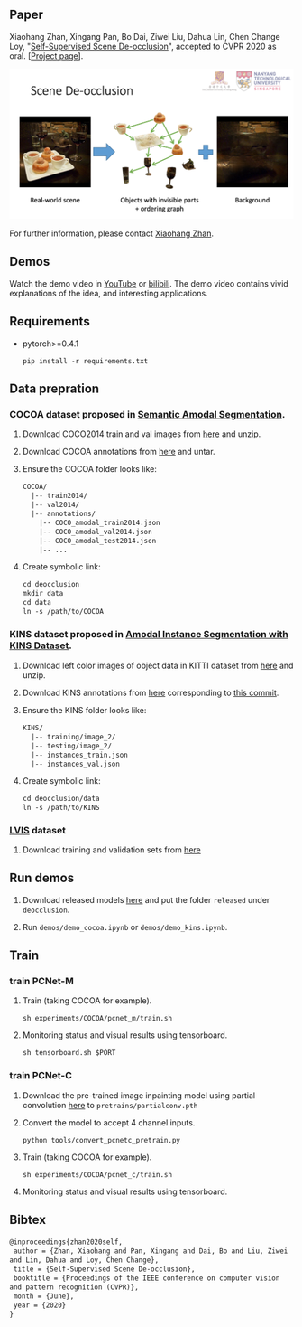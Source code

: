 
## Paper
Xiaohang Zhan, Xingang Pan, Bo Dai, Ziwei Liu, Dahua Lin, Chen Change Loy, "[Self-Supervised Scene De-occlusion](https://arxiv.org/abs/2004.02788)", accepted to CVPR 2020 as oral. [[Project page](https://xiaohangzhan.github.io/projects/deocclusion/)].

<img src="demos/teaser.png"/>

For further information, please contact [Xiaohang Zhan](https://xiaohangzhan.github.io/).

## Demos

Watch the demo video in [YouTube](https://www.youtube.com/watch?v=xIHCyyaB5gU) or [bilibili](https://www.bilibili.com/video/BV1JT4y157Wt). The demo video contains vivid explanations of the idea, and interesting applications.

## Requirements

* pytorch>=0.4.1

    ```shell
    pip install -r requirements.txt
    ```

## Data prepration

### COCOA dataset proposed in [Semantic Amodal Segmentation](http://openaccess.thecvf.com/content_cvpr_2017/papers/Zhu_Semantic_Amodal_Segmentation_CVPR_2017_paper.pdf).

1. Download COCO2014 train and val images from [here](http://cocodataset.org/#download) and unzip.

2. Download COCOA annotations from [here](https://github.com/Wakeupbuddy/amodalAPI) and untar.

3. Ensure the COCOA folder looks like:

    ```
    COCOA/
      |-- train2014/
      |-- val2014/
      |-- annotations/
        |-- COCO_amodal_train2014.json
        |-- COCO_amodal_val2014.json
        |-- COCO_amodal_test2014.json
        |-- ...
    ```

4. Create symbolic link:
    ```
    cd deocclusion
    mkdir data
    cd data
    ln -s /path/to/COCOA
    ```

### KINS dataset proposed in [Amodal Instance Segmentation with KINS Dataset](http://openaccess.thecvf.com/content_CVPR_2019/papers/Qi_Amodal_Instance_Segmentation_With_KINS_Dataset_CVPR_2019_paper.pdf).

1. Download left color images of object data in KITTI dataset from [here](http://www.cvlibs.net/download.php?file=data_object_image_2.zip) and unzip.

2. Download KINS annotations from [here](https://drive.google.com/drive/folders/1hxk3ncIIoii7hWjV1zPPfC0NMYGfWatr?usp=sharing) corresponding to [this commit](https://github.com/qqlu/Amodal-Instance-Segmentation-through-KINS-Dataset/tree/fb7be3fcedc96d4a6e20d4bb954010ec1b4f3194).

3. Ensure the KINS folder looks like:

    ```
    KINS/
      |-- training/image_2/
      |-- testing/image_2/
      |-- instances_train.json
      |-- instances_val.json
    ```

4. Create symbolic link:
    ```
    cd deocclusion/data
    ln -s /path/to/KINS
    ```

### [LVIS](https://www.lvisdataset.org/) dataset

1. Download training and validation sets from [here](https://www.lvisdataset.org/dataset)


## Run demos

1. Download released models [here](https://drive.google.com/drive/folders/1O89ItVWucCoL_VxIbLM1XLxr9JFfyj_Y?usp=sharing) and put the folder `released` under `deocclusion`.

2. Run `demos/demo_cocoa.ipynb` or `demos/demo_kins.ipynb`.

## Train

### train PCNet-M

1. Train (taking COCOA for example).

    ```
    sh experiments/COCOA/pcnet_m/train.sh
    ```

2. Monitoring status and visual results using tensorboard.

    ```
    sh tensorboard.sh $PORT
    ```

### train PCNet-C

1. Download the pre-trained image inpainting model using partial convolution [here](https://github.com/naoto0804/pytorch-inpainting-with-partial-conv/blob/master/README.md) to `pretrains/partialconv.pth`

2. Convert the model to accept 4 channel inputs.

    ```shell
    python tools/convert_pcnetc_pretrain.py
    ```

3. Train (taking COCOA for example).

    ```
    sh experiments/COCOA/pcnet_c/train.sh
    ```

4. Monitoring status and visual results using tensorboard.


## Bibtex

```
@inproceedings{zhan2020self,
 author = {Zhan, Xiaohang and Pan, Xingang and Dai, Bo and Liu, Ziwei and Lin, Dahua and Loy, Chen Change},
 title = {Self-Supervised Scene De-occlusion},
 booktitle = {Proceedings of the IEEE conference on computer vision and pattern recognition (CVPR)},
 month = {June},
 year = {2020}
}
```
